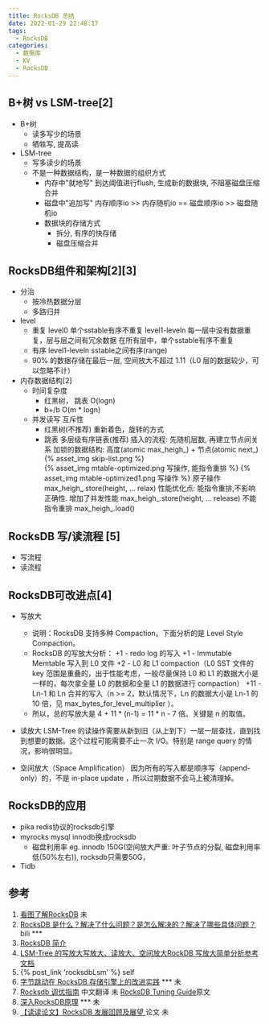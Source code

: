 ```yaml
---
title: RocksDB 总结
date: 2022-01-29 22:48:17
tags:
  - RocksDB
categories: 
  - 数据库
  - KV  
  - RocksDB
---
```


<p></p>
<!-- more -->


## B+树 vs LSM-tree[2]
+ B+树
  - 读多写少的场景
  - 牺牲写, 提高读    
+ LSM-tree
  - 写多读少的场景
  - 不是一种数据结构，是一种数据的组织方式
     - 内存中"就地写"
       到达阈值进行flush, 生成新的数据块, 不阻塞磁盘压缩合并
     - 磁盘中"追加写"
       内存顺序io >> 内存随机io == 磁盘顺序io >> 磁盘随机io
     - 数据块的存储方式
        - 拆分, 有序的快存储
        - 磁盘压缩合并    

## RocksDB组件和架构[2][3]
+ 分治
  - 按冷热数据分层
  - 多路归并
+ level
  - 重复
    level0 单个sstable有序不重复
    level1-leveln 每一层中没有数据重复，层与层之间有冗余数据
    在所有层中，单个sstable有序不重复
  - 有序
    level1-leveln   sstable之间有序(range)
  - 90% 的数据存储在最后一层, 空间放大不超过 1.11（L0 层的数据较少，可以忽略不计）
+ 内存数据结构[2]
   - 时间复杂度
     - 红黑树， 跳表 O(logn)
     - b+/b O(m * logn) 
   - 并发读写 互斥性
     - 红黑树(不推荐)
       重新着色，旋转的方式
     - 跳表 多层级有序链表(推荐) 
       插入的流程: 先随机层数, 再建立节点间关系
       加锁的数据结构: 
       高度(atomic<int> max_heigh_) + 节点(atomic<Node> next_)      
       {% asset_img skip-list.png %}       
       {% asset_img mtable-optimized.png 写操作, 能指令重排 %}
       {% asset_img mtable-optimized1.png 写操作 %}
       原子操作
       max_heigh_.store(height, ... relax) 性能优化点: 能指令重排,不影响正确性.  增加了并发性能 
       max_heigh_.store(height, ... release)  不能指令重排
       max_heigh_.load()

## RocksDB 写/读流程 [5]
+ 写流程 
+ 读流程

## RocksDB可改进点[4] 
+ 写放大
  - 说明：RocksDB 支持多种 Compaction。下面分析的是 Level Style Compaction。
  - RocksDB 的写放大分析：
    +1 - redo log 的写入
    +1 - Immutable Memtable 写入到 L0 文件
    +2 - L0 和 L1 compaction（L0 SST 文件的 key 范围是重叠的，出于性能考虑，一般尽量保持 L0 和 L1 的数据大小是一样的，每次拿全量 L0 的数据和全量 L1 的数据进行 compaction）
    +11 - Ln-1 和 Ln 合并的写入（n >= 2，默认情况下，Ln 的数据大小是 Ln-1 的 10 倍，见 max_bytes_for_level_multiplier ）。
  - 所以，总的写放大是 4 + 11 * (n-1)  = 11 * n - 7 倍。关键是 n 的取值。

+ 读放大
LSM-Tree 的读操作需要从新到旧（从上到下）一层一层查找，直到找到想要的数据。这个过程可能需要不止一次 I/O。特别是 range query 的情况，影响很明显。

+ 空间放大（Space Amplification）
因为所有的写入都是顺序写（append-only）的，不是 in-place update ，所以过期数据不会马上被清理掉。

## RocksDB的应用
+ pika
  redis协议的rocksdb引擎
+ myrocks
  mysql innodb换成rocksdb
  - 磁盘利用率 
    eg. innodb 150G(空间放大严重: 叶子节点的分裂, 磁盘利用率低(50%左右)), rocksdb只需要50G，          
+ Tidb
  

## 参考
1. [看图了解RocksDB](https://developer.aliyun.com/article/669316) 未
2. [RocksDB 是什么？解决了什么问题？是怎么解决的？解决了哪些具体问题？](https://www.bilibili.com/video/BV1Jr4y1W7Wn?spm_id_from=333.1007.top_right_bar_window_history.content.click&vd_source=f6e8c1128f9f264c5ab8d9411a644036) bili  ***
3. [RocksDB 简介](https://docs.pingcap.com/zh/tidb/dev/rocksdb-overview)
4. [LSM-Tree 的写放大写放大、读放大、空间放大RockDB 写放大简单分析参考文档](https://cloud.tencent.com/developer/article/1352666?ivk_sa=1024320u)
5. {% post_link 'rocksdbLsm'  %} self
100. [字节跳动在 RocksDB 存储引擎上的改进实践](https://www.infoq.cn/article/u3leu3EmGJjWflQLtJHs) *** 未
101. [Rocksdb 调优指南](https://www.cnblogs.com/lygin/p/17158774.html)  中文翻译 未
   [RocksDB Tuning Guide](https://github.com/facebook/rocksdb/wiki/RocksDB-Tuning-Guide)原文
102. [深入RocksDB原理](https://zhuanlan.zhihu.com/p/616209332) *** 未
103. [【读读论文】RocksDB 发展回顾及展望 ](https://gaomf.cn/2021/11/28/Paper_RocksDB_Developemnt/)  论文 未